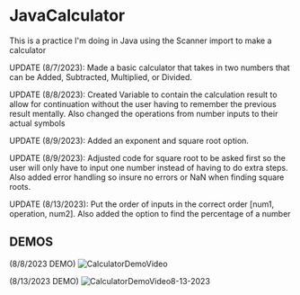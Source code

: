 # JavaCalculator

This is a practice I'm doing in Java using the Scanner import to make a calculator

UPDATE (8/7/2023): Made a basic calculator that takes in two numbers that can be Added, Subtracted, Multiplied, or Divided. 

UPDATE (8/8/2023): Created Variable to contain the calculation result to allow for continuation without the user having to remember the previous result mentally. Also changed the operations from number inputs to their actual symbols

UPDATE (8/9/2023): Added an exponent and square root option.

UPDATE (8/9/2023): Adjusted code for square root to be asked first so the user will only have to input one number instead of having to do extra steps. Also added error handling so insure no errors or NaN when finding square roots.

UPDATE (8/13/2023): Put the order of inputs in the correct order [num1, operation, num2]. Also added the option to find the percentage of a number

## DEMOS

(8/8/2023 DEMO)
![CalculatorDemoVideo](https://github.com/ChangeDL/JavaCalculator/assets/108757380/3a9543d1-a4d8-4a48-8fb3-f4778f54ae17)

(8/13/2023 DEMO)
![CalculatorDemoVideo8-13-2023](https://github.com/ChangeDL/JavaCalculator/assets/108757380/b38fad4b-bcbe-43fc-9c4e-8dc8aea5a82c)

